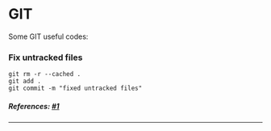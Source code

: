 # **GIT**
Some GIT useful codes:

### Fix untracked files
```GIT
git rm -r --cached .
git add .
git commit -m "fixed untracked files"
```

##### References: [#1](http://stackoverflow.com/a/11451731/1988289)
----------
